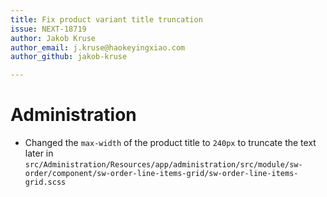```yaml
---
title: Fix product variant title truncation
issue: NEXT-18719
author: Jakob Kruse
author_email: j.kruse@haokeyingxiao.com 
author_github: jakob-kruse

---
```

# Administration
* Changed the `max-width` of the product title to `240px` to truncate the text later in `src/Administration/Resources/app/administration/src/module/sw-order/component/sw-order-line-items-grid/sw-order-line-items-grid.scss`


